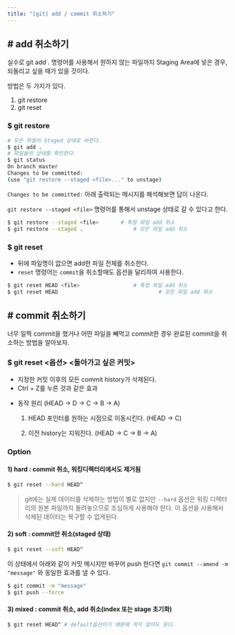 ```yaml
---
title: "[git] add / commit 취소하기"
---
```

## # add 취소하기

실수로 git add . 명령어를 사용해서 원하지 않는 파일까지 Staging Area에 넣은 경우, 되돌리고 싶을 때가 있을 것이다.

방법은 두 가지가 있다.

1. git restore
2. git reset

### $ git restore

```bash
# 모든 파일이 Staged 상태로 바뀐다.
$ git add .
# 파일들의 상태를 확인한다.
$ git status
On branch master
Changes to be committed:
(use "git restore --staged <file>..." to unstage)
```

`Changes to be committed:` 아래 출력되는 메시지를 해석해보면 답이 나온다.

`git restore --staged <file>` 명령어를 통해서 unstage 상태로 갈 수 있다고 한다.

```bash
$ git restore --staged <file>		# 특정 파일 add 취소
$ git restore --staged .				# 모든 파일 add 취소
```

### $ git reset

* 뒤에 파일명이 없으면 add한 파일 전체를 취소한다.
* `reset` 명령어는 `commit`을 취소할때도 옵션을 달리하여 사용한다. 

```bash
$ git reset HEAD <file>					# 특정 파일 add 취소
$ git reset HEAD								# 모든 파일 add 취소
```



## # commit 취소하기

너무 일찍 commit을 했거나 어떤 파일을 빼먹고 commit한 경우 완료된 commit을 취소하는 방법을 알아보자.

### $ git reset <옵션> <돌아가고 싶은 커밋>

- 지정한 커밋 이후의 모든 commit history가 삭제된다.
- Ctrl + Z를 누른 것과 같은 효과

* 동작 원리 (HEAD -> D -> C -> B -> A)

  1. HEAD 포인터를 원하는 시점으로 이동시킨다. (HEAD -> C)

  2. 이전 history는 지워진다. (HEAD -> C -> B -> A)

### Option

#### 1) hard : commit 취소, 워킹디렉터리에서도 제거됨

```bash
$ git reset --hard HEAD^
```

> git에는 실제 데이터를 삭제하는 방법이 별로 없지만 `--hard` 옵션은 워킹 디렉터리의 원본  파일까지 돌려놓으므로 조심하게 사용해야 한다. 이 옵션을 사용해서 삭제된 데이터는 복구할 수 없게된다.

#### 2) soft : commit만 취소(staged 상태)

```bash
$ git reset --soft HEAD^
```

이 상태에서 아래와 같이 커밋 메시지만 바꾸어 push 한다면 `git commit --amend -m "message"` 와 동일한 효과를 낼 수 있다.

```bash
$ git commit -m "message"
$ git push --force
```

#### 3) mixed : commit 취소, add 취소(index 또는 stage 초기화)

```bash
$ git reset HEAD^ # default옵션이기 때문에 적지 않아도 된다.
```

